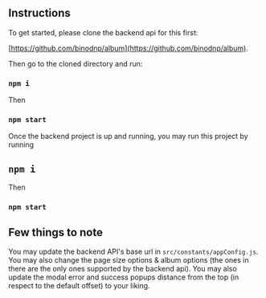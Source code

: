 ## Instructions

To get started, please clone the backend api for this first:

[https://github.com/binodnp/album](https://github.com/binodnp/album).

Then go to the cloned directory and run:

### `npm i`
Then
### `npm start`

Once the backend project is up and running, you may run this project by running

## `npm i`
Then
### `npm start`

## Few things to note

You may update the backend API's base url in `src/constants/appConfig.js`.
You may also change the page size options & album options (the ones in there are the only ones supported by the backend api).
You may also update the modal error and success popups distance from the top (in respect to the default offset) to your liking.